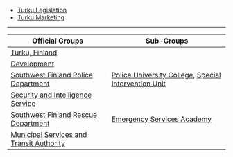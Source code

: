 * [Turku Legislation](https://github.com/tkufi/Turku-Legislation)
* [Turku Marketing](https://github.com/tkufi/Turku-Marketing)

---

| **Official Groups** | **Sub-Groups** |
|---|---|
| [Turku, Finland](https://www.roblox.com/groups/34326814/Turku-Finland#!/about) |
| [Development](https://www.roblox.com/groups/35171099/TKU-Development#!/about) |
| [Southwest Finland Police Department](https://www.roblox.com/groups/34903378/TKU-Southwest-Finland-Police-Department#!/about) | [Police University College](https://www.roblox.com/groups/34903350/TKU-Police-University-College#!/about), [Special Intervention Unit](https://www.roblox.com/groups/34903374/TKU-Police-Special-Intervention-Unit#!/about)
| [Security and Intelligence Service](https://www.roblox.com/groups/34327987/TKU-Finnish-Security-and-Intelligence-Service#!/about) |
| [Southwest Finland Rescue Department](https://www.roblox.com/groups/34327993/TKU-Southwest-Finland-Rescue-Department#!/about) | [Emergency Services Academy](https://www.roblox.com/groups/34903383/TKU-Emergency-Services-Academy#!/about)
| [Municipal Services and Transit Authority](https://www.roblox.com/groups/34328023/TKU-Municipal-Services-and-Transit-Authority#!/about) |

